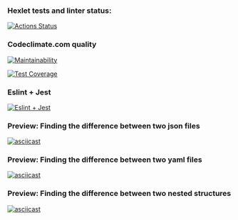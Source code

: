 ### Hexlet tests and linter status:
[![Actions Status](https://github.com/rastafary74/frontend-project-lvl2/workflows/hexlet-check/badge.svg)](https://github.com/rastafary74/frontend-project-lvl2/actions)

### Codeclimate.com quality
[![Maintainability](https://api.codeclimate.com/v1/badges/67b2bdfb4ccc942682ba/maintainability)](https://codeclimate.com/github/rastafary74/frontend-project-lvl2/maintainability)

[![Test Coverage](https://api.codeclimate.com/v1/badges/67b2bdfb4ccc942682ba/test_coverage)](https://codeclimate.com/github/rastafary74/frontend-project-lvl2/test_coverage)

### Eslint + Jest
[![Eslint + Jest](https://github.com/rastafary74/frontend-project-lvl2/workflows/eslint_jest/badge.svg)](https://github.com/rastafary74/frontend-project-lvl2/actions)

### Preview: Finding the difference between two json files
[![asciicast](https://asciinema.org/a/pxvL39NYY4Z0AYKlKEGSkx8er.svg)](https://asciinema.org/a/pxvL39NYY4Z0AYKlKEGSkx8er)

### Preview: Finding the difference between two yaml files
[![asciicast](https://asciinema.org/a/rPJYRRk5E8yEiZw3GHEsZ2l3b.svg)](https://asciinema.org/a/rPJYRRk5E8yEiZw3GHEsZ2l3b)

### Preview: Finding the difference between two nested structures
[![asciicast](https://asciinema.org/a/eVkJouO2uLEObEE6rLdm9Fvbm.svg)](https://asciinema.org/a/eVkJouO2uLEObEE6rLdm9Fvbm)
